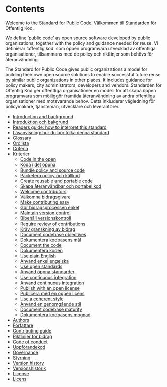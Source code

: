 # Contents

Welcome to the Standard for Public Code.
Välkommen till Standarden för Offentlig Kod.

We define ‘public code’ as open source software developed by public organizations, together with the policy and guidance needed for reuse.
Vi definierar ‘offentlig kod’ som öppen programvara utvecklad av offentliga organisationer, tillsammans med de policy och riktlinjer som behövs för återanvändning.

The Standard for Public Code gives public organizations a model for building their own open source solutions to enable successful future reuse by similar public organizations in other places. It includes guidance for policy makers, city administrators, developers and vendors.
Standarden för Offentlig Kod ger offentliga organisationer en modell för att skapa öppen programvara som möjliggör framtida återanvändning av andra offentliga organisationer med motsvarande behov. Detta inkluderar vägledning för policymakare, tjänstemän, utvecklare och leverantörer.

* [Introduction and background](introduction.md)
* [Introduktion och bakgrund](introduction.md)
* [Readers guide: how to interpret this standard](readers-guide.md)
* [Läsanvisning: hur du bör tolka denna standard](readers-guide.md)
* [Glossary](glossary.md)
* [Ordlista](glossary.md)
* [Criteria](criteria/)
* [Kriterier](criteria/)
  * [Code in the open](criteria/code-in-the-open.md)
  * [Koda i det öppna](criteria/code-in-the-open.md)
  * [Bundle policy and source code](criteria/bundle-policy-and-code.md)
  * [Packetera policy och källkod](criteria/bundle-policy-and-code.md)
  * [Create reusable and portable code](criteria/reusable-and-portable-codebases.md)
  * [Skapa återanvändbar och portabel kod](criteria/reusable-and-portable-codebases.md)
  * [Welcome contributors](criteria/open-to-contributions.md)
  * [Välkomna bidragsgivare](criteria/open-to-contributions.md)
  * [Make contributing easy](criteria/make-contributing-easy.md)
  * [Gör bidragsprocessen enkel](criteria/make-contributing-easy.md)
  * [Maintain version control](criteria/version-control-and-history.md)
  * [Bibehåll versionskontroll](criteria/version-control-and-history.md)
  * [Require review of contributions](criteria/require-review.md)
  * [Kräv granskning av bidrag](criteria/require-review.md)
  * [Document codebase objectives](criteria/document-objectives.md)
  * [Dokumentera kodbasens mål](criteria/document-objectives.md)
  * [Document the code](criteria/documenting.md)
  * [Dokumentera koden](criteria/documenting.md)
  * [Use plain English](criteria/understandable-english-first.md)
  * [Använd enkel engelska](criteria/understandable-english-first.md)
  * [Use open standards](criteria/open-standards.md)
  * [Använd öppna standarder](criteria/open-standards.md)
  * [Use continuous integration](criteria/continuous-integration.md)
  * [Använd continuous integration](criteria/continuous-integration.md)
  * [Publish with an open license](criteria/open-licenses.md)
  * [Publicera med en öppen licens](criteria/open-licenses.md)
  * [Use a coherent style](criteria/style.md)
  * [Använd en genomgående stil](criteria/style.md)
  * [Document codebase maturity](criteria/document-maturity.md)
  * [Dokumentera kodbasens mognad](criteria/document-maturity.md)
* [Authors](AUTHORS.md)
* [Författare](AUTHORS.md)
* [Contributing guide](CONTRIBUTING.md)
* [Riktlinjer för bidrag](CONTRIBUTING.md)
* [Code of conduct](CODE_OF_CONDUCT.md)
* [Uppförandekod](CODE_OF_CONDUCT.md)
* [Governance](GOVERNANCE.md)
* [Styrning](GOVERNANCE.md)
* [Version history](CHANGELOG.md)
* [Versionshistorik](CHANGELOG.md)
* [License](LICENSE.md)
* [Licens](LICENSE.md)
